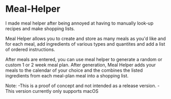 # Meal-Helper
I made meal helper after being annoyed at having to manually look-up recipes and make shopping lists. 

Meal Helper allows you to create and store as many meals as you'd like and for each meal, add ingredients of 
various types and quantites and add a list of ordered instructions.

After meals are entered, you can use meal helper to generate a random or custom 1 or 2 week meal plan. 
After generation, Meal Helper adds your meals to the calendar of your choice and the combines the listed
ingredients from each meal-plan meal into a shopping list.

Note: -This is a proof of concept and not intended as a release version.
      -This version currently only supports macOS
